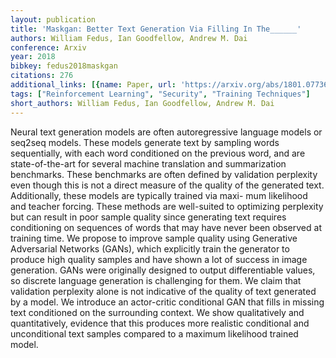 ```yaml
---
layout: publication
title: 'Maskgan: Better Text Generation Via Filling In The______'
authors: William Fedus, Ian Goodfellow, Andrew M. Dai
conference: Arxiv
year: 2018
bibkey: fedus2018maskgan
citations: 276
additional_links: [{name: Paper, url: 'https://arxiv.org/abs/1801.07736'}]
tags: ["Reinforcement Learning", "Security", "Training Techniques"]
short_authors: William Fedus, Ian Goodfellow, Andrew M. Dai
---
```

Neural text generation models are often autoregressive language models or
seq2seq models. These models generate text by sampling words sequentially, with
each word conditioned on the previous word, and are state-of-the-art for
several machine translation and summarization benchmarks. These benchmarks are
often defined by validation perplexity even though this is not a direct measure
of the quality of the generated text. Additionally, these models are typically
trained via maxi- mum likelihood and teacher forcing. These methods are
well-suited to optimizing perplexity but can result in poor sample quality
since generating text requires conditioning on sequences of words that may have
never been observed at training time. We propose to improve sample quality
using Generative Adversarial Networks (GANs), which explicitly train the
generator to produce high quality samples and have shown a lot of success in
image generation. GANs were originally designed to output differentiable
values, so discrete language generation is challenging for them. We claim that
validation perplexity alone is not indicative of the quality of text generated
by a model. We introduce an actor-critic conditional GAN that fills in missing
text conditioned on the surrounding context. We show qualitatively and
quantitatively, evidence that this produces more realistic conditional and
unconditional text samples compared to a maximum likelihood trained model.